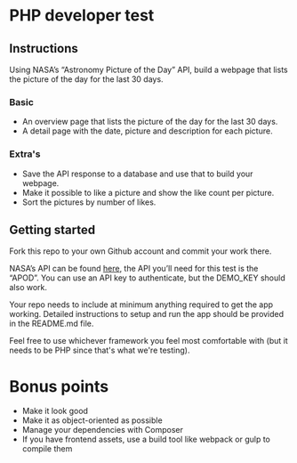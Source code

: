 # PHP developer test
## Instructions
Using NASA’s “Astronomy Picture of the Day” API, build a webpage that lists the picture of the day for the last 30 days.

### Basic

- An overview page that lists the picture of the day for the last 30 days.
- A detail page with the date, picture and description for each picture.

### Extra's
- Save the API response to a database and use that to build your webpage.
- Make it possible to like a picture and show the like count per picture.
- Sort the pictures by number of likes.

## Getting started
Fork this repo to your own Github account and commit your work there.

NASA’s API can be found [here](https://api.nasa.gov/#apod), the API you’ll need for this test is the “APOD”. You can use an API key to authenticate, but the DEMO_KEY should also work.

Your repo needs to include at minimum anything required to get the app working. Detailed instructions to setup and run the app should be provided in the README.md file.

Feel free to use whichever framework you feel most comfortable with (but it needs to be PHP since that's what we're testing).

# Bonus points
- Make it look good
- Make it as object-oriented as possible
- Manage your dependencies with Composer
- If you have frontend assets, use a build tool like webpack or gulp to compile them
